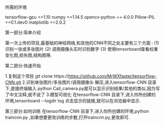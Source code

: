 所需的环境

tensorflow-gpu ==1.10 
	 numpy ==1.14.5 
opencv-python == 4.0.0 
	Pillow-PIL ==0.1.dev0 
	matplotlib ==2.0.2

第一部分:简单介绍 

第一次上传的项目,最基础的神经网络,和其他的CNN不同之处主要有三个方面 :
   (1) 识别一张或多张图片
   (2) 调用摄像头实时识别数字
   (3) 使用tensorboard查看权重变化图,损失图,结构图等.

第二部分:快速开始 

1.复制这个项目
    git clone https://https://github.com/MrWXfaster/tensorflow-CNN.git
2.识别单张图片/多张图片/调用摄像头
解压,进入tensorflow-CNN 目录下,直接终端输入 python Call_camera.py就可以显示识别结果/其他的类似,因为写了中文注释,就不说了
3.模型可视化
在tensorflow-CNN 目录下,进入你所创建的环境,tensorboard --logdir log 点击显示的链接,就可以在浏览器中显示.

第三部分:如何训练
在tensorflow-CNN 目录下,进入你所创建的环境,python traincnn.py ,如果想要更改训练的步数,打开traincnn.py,更改即可.
